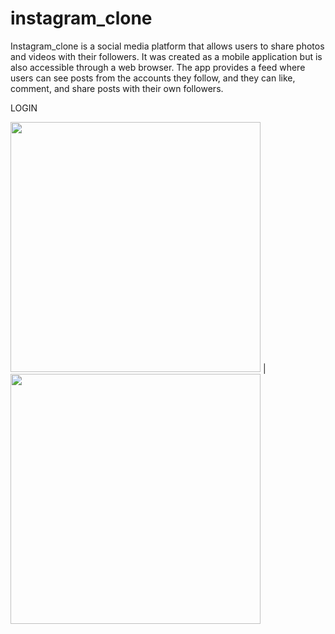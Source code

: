 # instagram_clone
Instagram_clone is a social media platform that allows users to share photos and videos with their followers. It was created as a mobile application but is also accessible through a web browser. The app provides a feed where users can see posts from the accounts they follow, and they can like, comment, and share posts with their own followers.<br/>

LOGIN<br/>
<p float="left">
  <img src="https://github.com/ranjeetsingh98965/Instagram-clone-/assets/80505785/0c321862-2b1a-45cd-b41e-d95cd497f6fc" widht="230" height="400" />  |  
  <img src="https://github.com/ranjeetsingh98965/Instagram-clone-/assets/80505785/adb2217a-c557-4caf-8efa-4dedf1a7b6e2" widht="800" height="400" />
</p>








